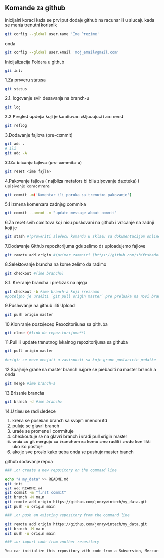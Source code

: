 ## Komande za github
inicijalni koraci kada se prvi put dodaje github na racunar ili u slucaju kada se menja trenutni korisnik

``` bash
git config --global user.name 'Ime Prezime'
```
onda
```bash
git config --global user.email 'moj_email@gmail.com'
```

Inicijalizacija Foldera u github
```bash
git init
```

1.Za proveru statusa
```bash
git status
```

2.1. logovanje svih desavanja na branch-u
```bash
git log 
```

2.2 Pregled updejta koji je komitovan ukljucujuci i ammend
```bash
git reflog
```

3.Dodavanje fajlova (pre-commit)
```bash
git add .  
# ili 
git add -A
```

3.1Za brisanje fajlova (pre-commita-a)
```bash
git reset <ime fajla>
```
4.Pakovanje fajlova ( najbliza metafora bi bila zipovanje datoteka) i upisivanje komentrara
```bash
git commit -m('Komentar ili poruka za trenutno pakovanje')
```

5.1 izmena komentara zadnjeg commit-a
```bash
git commit --amend -m "update message about commit"
```

6.Za reset svih comitova koji nisu pushovani na github i vracanje na zadnji koji je
```bash
git stash #(proveriti sledecu komandu u skladu sa dokumentacijom online)
```

7.Dodavanje Github repozitorijuma gde zelimo da uploadujemo fajlove
```bash
git remote add origin #(primer zameniti [https://github.com/shiftshader/sdaswdawd.git](https://github.com/shiftshader/sdaswdawd.git))
```
8.Selektovanje brancha na kome zelimo da radimo
```bash
git checkout #(ime brancha)
```

8.1. Kreiranje brancha i prelazak na njega
```bash
git checkout -b #ime branch-a koji kreiramo
#pozeljno je uraditi `git pull origin master` pre prelaska na novi branch
```

9.Pushovanje na github iliti Upload
```bash
git push origin master
```

10.Kloniranje postojeceg Repozitorijuma sa githuba
```bash
git clone (#link do repozitorijuma*/)
```

11.Pull ili update trenutnog lokalnog repozitorijuma sa githuba
```bash
git pull origin master

#origin se moze menjati u zavisnosti sa koje grane povlacirte podatke
```

12.Spajanje grane na master branch
najpre se prebaciti na master branch a onda
```bash
git merge #ime branch-a
```

13.Brisanje brancha
```bash
git branch -d #ime brancha
```

14.U timu se radi sledece
1. kreira se poseban branch sa svojim imenom itd
2. puluje se glavni branch
3. urade se promene i commituje
4. checkoutuje se na glavni branch i uradi pull origin master
5. onda se git merguje sa branchom na kome smo radili i srede konflikti ukoliko postoje
6. ako je sve proslo kako treba onda se pushuje master branch


github dodavanje repoa 

```bash
### …or create a new repository on the command line

echo "# my_data" >> README.md
git init
git add README.md
git commit -m "first commit"
git branch -M main
git remote add origin https://github.com/jonnywintech/my_data.git
git push -u origin main

### …or push an existing repository from the command line

git remote add origin https://github.com/jonnywintech/my_data.git
git branch -M main
git push -u origin main

### …or import code from another repository

You can initialize this repository with code from a Subversion, Mercurial, or TFS project.
```


